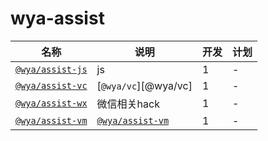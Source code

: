 # wya-assist

名称 | 说明 | 开发 | 计划
---|---|---|---|
[`@wya/assist-js`][@wya/assist-js] | js | 1 | -
[`@wya/assist-vc`][@wya/assist-vc] | [`@wya/vc`][@wya/vc] | 1 | -
[`@wya/assist-wx`][@wya/assist-wx] | 微信相关hack | 1 | -
[`@wya/assist-vm`][@wya/assist-vm] | [`@wya/assist-vm`][@wya/assist-vm] | 1 | -



[@wya/assist-js]: https://github.com/wya-team/wya-assist/tree/master/packages/js/
[@wya/assist-vc]: https://github.com/wya-team/wya-assist/tree/master/packages/vc/
[@wya/assist-wx]: https://github.com/wya-team/wya-assist/tree/master/packages/wx/
[@wya/assist-vm]: https://github.com/wya-team/wya-assist/tree/master/packages/vm/